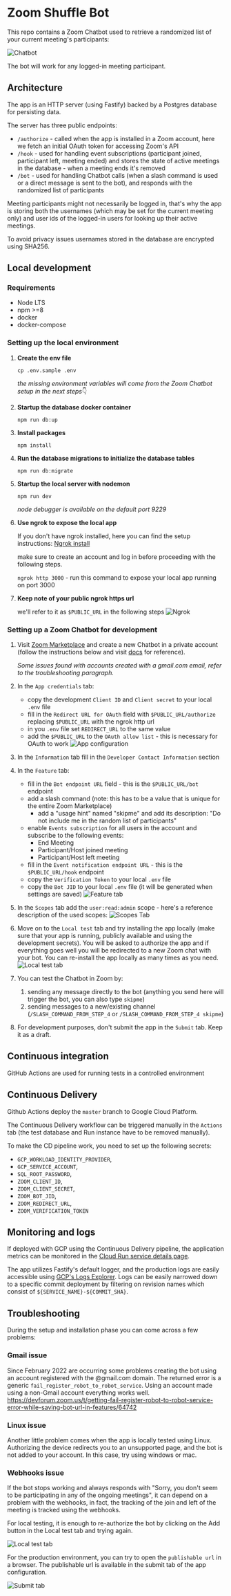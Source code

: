 # Zoom Shuffle Bot

This repo contains a Zoom Chatbot used to retrieve a randomized list of your current meeting's participants:

![Chatbot](https://user-images.githubusercontent.com/5416572/152143409-12162c5f-210e-40a3-bf1b-aa0362612089.gif)

The bot will work for any logged-in meeting participant.

## Architecture

The app is an HTTP server (using Fastify) backed by a Postgres database for persisting data.

The server has three public endpoints:

- `/authorize` - called when the app is installed in a Zoom account, here we fetch an initial OAuth token for accessing
  Zoom's API
- `/hook` - used for handling event subscriptions (participant joined, participant left, meeting ended) and stores the
  state of active meetings in the database - when a meeting ends it's removed
- `/bot` - used for handling Chatbot calls (when a slash command is used or a direct message is sent to the bot), and
  responds with the randomized list of participants

Meeting participants might not necessarily be logged in, that's why the app is storing both the usernames (which may be
set for the current meeting only) and user ids of the logged-in users for looking up their active meetings.

To avoid privacy issues usernames stored in the database are encrypted using SHA256.

## Local development

### Requirements

- Node LTS
- npm >=8
- docker
- docker-compose

### Setting up the local environment

1. **Create the env file**

   `cp .env.sample .env`

   *the missing environment variables will come from the Zoom Chatbot setup in the next steps*👇

2. **Startup the database docker container**

   `npm run db:up`

3. **Install packages**

   `npm install`

4. **Run the database migrations to initialize the database tables**

   `npm run db:migrate`

5. **Startup the local server with nodemon**

   `npm run dev`

   _node debugger is available on the default port 9229_

6. **Use ngrok to expose the local app**

   If you don't have ngrok installed, here you can find the setup instructions: [Ngrok install](https://ngrok.com/download)
   
   make sure to create an account and log in before proceeding with
   the following steps.

   `ngrok http 3000` - run this command to expose your local app running on port 3000

7. **Keep note of your public ngrok https url** 
   
   we'll refer to it as `$PUBLIC_URL` in the following steps
   ![Ngrok](https://user-images.githubusercontent.com/5416572/152380581-d9bd7eba-81d3-454a-80eb-d33354daa8d2.png)
### Setting up a Zoom Chatbot for development

1. Visit [Zoom Marketplace](https://marketplace.zoom.us/develop/create) and create a new Chatbot in a private account
   (follow the instructions below and visit [docs](https://marketplace.zoom.us/docs/guides/build/chatbot-app) for
   reference).

   *Some issues found with accounts created with a gmail.com email, refer to the troubleshooting paragraph.*

2. In the `App credentials` tab:
   - copy the development `Client ID` and `Client secret` to your local `.env` file
   - fill in the `Redirect URL for OAuth` field with `$PUBLIC_URL/authorize` replacing `$PUBLIC_URL` with the ngrok http url 
   - in you `.env` file set `REDIRECT_URL` to the same value
   - add the `$PUBLIC_URL` to the `OAuth allow list` - this is necessary for OAuth to work
     ![App configuration](https://user-images.githubusercontent.com/5416572/152381611-ff55fbc4-79b4-426d-a227-8ebb79002461.png)
3. In the `Information` tab fill in the `Developer Contact Information` section
4. In the `Feature` tab:
   - fill in the `Bot endpoint URL` field - this is the `$PUBLIC_URL/bot` endpoint
   - add a slash command (note: this has to be a value that is unique for the entire Zoom Marketplace)
     - add a "usage hint" named "skipme" and add its description: "Do not include me in the random list of participants"
   - enable `Events subscription` for all users in the account and subscribe to the following events:
     - End Meeting
     - Participant/Host joined meeting
     - Participant/Host left meeting
   - fill in the `Event notification endpoint URL` - this is the `$PUBLIC_URL/hook` endpoint
   - copy the `Verification Token` to your local `.env` file
   - copy the `Bot JID` to your local `.env` file (it will be generated when settings are saved)
     ![Feature tab](https://user-images.githubusercontent.com/5416572/152381946-e7cbc48b-849e-4b44-b698-05a5020ad85e.png)
5. In the `Scopes` tab add the `user:read:admin` scope - here's a reference description of the used scopes:
   ![Scopes Tab](https://user-images.githubusercontent.com/5416572/152153304-6fa14420-0ef5-49c3-9788-9e1de702516e.png)
6. Move on to the `Local test` tab and try installing the app locally (make sure that your app is running, publicly
   available and using the development secrets). You will be asked to authorize the app and if everything goes well
   you will be redirected to a new Zoom chat with your bot. You can re-install the app locally as many times as you need.
   ![Local test tab](https://user-images.githubusercontent.com/1851362/157255589-1894ceda-c89d-4a14-badf-45f8b5524b18.png)
7. You can test the Chatbot in Zoom by:
   1. sending any message directly to the bot (anything you send here will trigger the bot, you can also type `skipme`)
   2. sending messages to a new/existing channel (`/SLASH_COMMAND_FROM_STEP_4` or `/SLASH_COMMAND_FROM_STEP_4 skipme`)
8. For development purposes, don't submit the app in the `Submit` tab. Keep it as a draft.

## Continuous integration
GitHub Actions are used for running tests in a controlled environment
## Continuous Delivery
Github Actions deploy the `master` branch to
Google Cloud Platform.

The Continuous Delivery workflow can be triggered manually in the `Actions` tab (the test database and Run instance have
to be removed manually).

To make the CD pipeline work, you need to set up the following secrets: 

- `GCP_WORKLOAD_IDENTITY_PROVIDER`, 
- `GCP_SERVICE_ACCOUNT`, 
- `SQL_ROOT_PASSWORD`, 
- `ZOOM_CLIENT_ID`, 
- `ZOOM_CLIENT_SECRET`, 
- `ZOOM_BOT_JID`, 
- `ZOOM_REDIRECT_URL`, 
- `ZOOM_VERIFICATION_TOKEN`

## Monitoring and logs

If deployed with GCP using the Continuous Delivery pipeline, the application metrics can be monitored in the [Cloud Run service details page](https://console.cloud.google.com/run/detail/europe-west1/zoom-shuffle-bot/metrics?project=shuffle-zoom-bot).

The app utilizes Fastify's default logger, and the production logs are easily accessible using [GCP's Logs Explorer](https://console.cloud.google.com/logs/query;query=resource.type%3D%22cloud_run_revision%22%0Aresource.labels.service_name%3D%22zoom-shuffle-bot%22?project=shuffle-zoom-bot).
Logs can be easily narrowed down to a specific commit deployment by filtering on revision names which consist of
`${SERVICE_NAME}-${COMMIT_SHA}`.

## Troubleshooting

During the setup and installation phase you can come across a few problems:

### Gmail issue

Since February 2022 are occurring some problems creating the bot using an account registered with the @gmail.com domain. The returned error is a generic `fail_register_robot_to_robot_service`. Using an account made using a non-Gmail account everything works well. https://devforum.zoom.us/t/getting-fail-register-robot-to-robot-service-error-while-saving-bot-url-in-features/64742

### Linux issue

Another little problem comes when the app is locally tested using Linux.
Authorizing the device redirects you to an unsupported page, and the bot is not added to your account.
In this case, try using windows or mac.

### Webhooks issue

If the bot stops working and always responds with "Sorry, you don't seem to be participating in any of the ongoing meetings", it can depend on a problem with the webhooks, in
fact, the tracking of the join and left of the meeting is tracked using the webhooks.

For local testing, it is enough to re-authorize the bot by clicking on the Add button in the Local test tab and trying again.

![Local test tab](https://user-images.githubusercontent.com/1851362/157255589-1894ceda-c89d-4a14-badf-45f8b5524b18.png)

For the production environment, you can try to open the `publishable url` in a browser. The publishable url is available in the submit tab of the app configuration.

![Submit tab](https://user-images.githubusercontent.com/1851362/157255632-1f263236-7f0b-4b55-9e56-231132f3764d.png)
